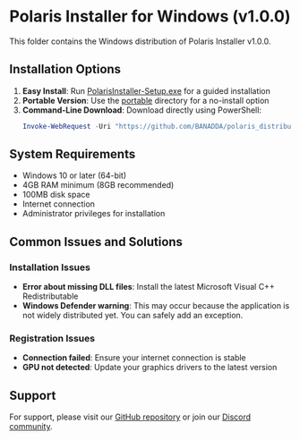 # Polaris Installer for Windows (v1.0.0)

This folder contains the Windows distribution of Polaris Installer v1.0.0.

## Installation Options

1. **Easy Install**: Run [PolarisInstaller-Setup.exe](./PolarisInstaller-Setup.exe) for a guided installation
2. **Portable Version**: Use the [portable](./portable/) directory for a no-install option
3. **Command-Line Download**: Download directly using PowerShell:
   ```powershell
   Invoke-WebRequest -Uri "https://github.com/BANADDA/polaris_distributions/raw/main/v1/windows/PolarisInstaller-Setup.exe" -OutFile "PolarisInstaller-Setup.exe"
   ```

## System Requirements

- Windows 10 or later (64-bit)
- 4GB RAM minimum (8GB recommended)
- 100MB disk space
- Internet connection
- Administrator privileges for installation

## Common Issues and Solutions

### Installation Issues
- **Error about missing DLL files**: Install the latest Microsoft Visual C++ Redistributable
- **Windows Defender warning**: This may occur because the application is not widely distributed yet. You can safely add an exception.

### Registration Issues
- **Connection failed**: Ensure your internet connection is stable
- **GPU not detected**: Update your graphics drivers to the latest version

## Support

For support, please visit our [GitHub repository](https://github.com/PolarisNetwork/polaris-installer) or join our [Discord community](https://discord.gg/polarisnetwork). 
